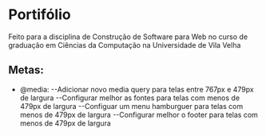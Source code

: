 # Portifólio
Feito para a disciplina de Construção de Software para Web no curso de graduação em Ciências da Computação na Universidade de Vila Velha

## Metas:
* @media:
--Adicionar novo media query para telas entre 767px e 479px de largura
--Configurar melhor as fontes para telas com menos de 479px de largura
--Configuar um menu hamburguer para telas com menos de 479px de largura
--Configurar melhor o footer para telas com menos de 479px de largura
